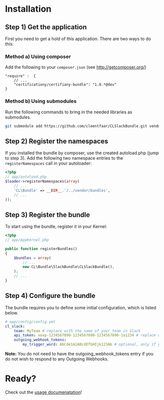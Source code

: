 # Installation

## Step 1) Get the application

First you need to get a hold of this application. There are two ways to do this:


### Method a) Using composer

Add the following to your ``composer.json`` (see http://getcomposer.org/)

    "require" :  {
        // ...
        "certificationy/certifiany-bundle": "1.0.*@dev"
    }


### Method b) Using submodules

Run the following commands to bring in the needed libraries as submodules.

```bash
git submodule add https://github.com/cleentfaar/CLSlackBundle.git vendor/bundles/CL/Bundle/SlackBundle
```

## Step 2) Register the namespaces

If you installed the bundle by composer, use the created autoload.php  (jump to step 3).
Add the following two namespace entries to the `registerNamespaces` call in your autoloader:

``` php
<?php
// app/autoload.php
$loader->registerNamespaces(array(
    // ...
    'CL\Bundle' => __DIR__.'/../vendor/bundles',
    // ...
));
```

## Step 3) Register the bundle

To start using the bundle, register it in your Kernel:

``` php
<?php
// app/AppKernel.php

public function registerBundles()
{
    $bundles = array(
        // ...
        new CL\Bundle\SlackBundle\CLSlackBundle(),
    );
    // ...
}
```

## Step 4) Configure the bundle

The bundle requires you to define some initial configuration, which is listed below.

```yaml
# app/config/config.yml
cl_slack:
    team: MyTeam # replace with the name of your team in Slack
    api_token: xoxp-1234567890-1234567890-1234567890-1a1234 # replace with your own (see: https://api.slack.com/tokens)
    outgoing_webhook_tokens:
        my_trigger_word: AbCde1A1ABcdEfGHIjk123Ab # optional, only if you want to respond to a outgoing webhook
```

**Note:** You do not need to have the outgoing_webhook_tokens entry if you do not wish to respond to any Outgoing Webhooks.


# Ready?

Check out the [usage documenatation](usage.md)!
